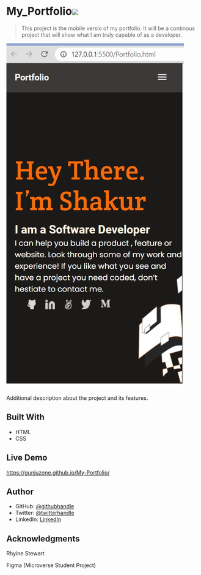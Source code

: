 # My_Portfolio![](https://img.shields.io/badge/Microverse-blueviolet)

> This project is the mobile versio of my portfolio. It will be  a continous project that will show what I am truly capable of as a developer.

![screenshot](Assets/Screenshot.JPG)



Additional description about the project and its features.

## Built With

- HTML
- CSS


## Live Demo
https://gunjuzone.github.io/My-Portfolio/

## Author

- GitHub: [@githubhandle](https://github.com/Gunjuzone)
- Twitter: [@twitterhandle](https://twitter.com/Gunjuzone)
-  LinkedIn: [LinkedIn](https://www.linkedin.com/in/shakiru-olagunju-775034161/)



## Acknowledgments
Rhyine Stewart

Figma (Microverse Student Project)



